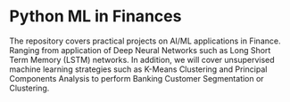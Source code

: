 # Python ML in Finances
The repository covers practical projects on AI/ML applications in Finance. Ranging from application of Deep Neural Networks such as Long Short Term Memory (LSTM) networks. In addition, we will cover unsupervised machine learning strategies such as K-Means Clustering and Principal Components Analysis to perform Banking Customer Segmentation or Clustering.
